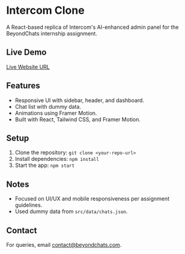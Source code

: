  # Intercom Clone

A React-based replica of Intercom's AI-enhanced admin panel for the BeyondChats internship assignment.

## Live Demo
[Live Website URL](https://intercom-clone.vercel.app) <!-- Replace with your URL -->

## Features
- Responsive UI with sidebar, header, and dashboard.
- Chat list with dummy data.
- Animations using Framer Motion.
- Built with React, Tailwind CSS, and Framer Motion.

## Setup
1. Clone the repository: `git clone <your-repo-url>`
2. Install dependencies: `npm install`
3. Start the app: `npm start`

## Notes
- Focused on UI/UX and mobile responsiveness per assignment guidelines.
- Used dummy data from `src/data/chats.json`.

## Contact
For queries, email contact@beyondchats.com.